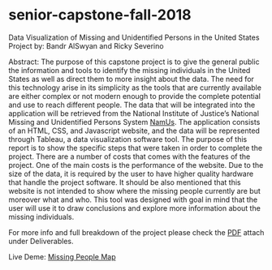 # senior-capstone-fall-2018

Data Visualization of Missing and Unidentified Persons in the United States 
Project by: Bandr AlSwyan and Ricky Severino  
 
Abstract:
The purpose of this capstone project is to give the general public the information and tools to identify the missing individuals in the United States as well as direct them to more insight about the data. The need for this technology arise in its simplicity as the tools that are currently available are either complex or not modern enough to provide the complete potential and use to reach different people. The data that will be integrated into the application will be retrieved from the National Institute of Justice’s National Missing and Unidentified Persons System [NamUs](https://www.namus.gov/). The application consists of an HTML, CSS, and Javascript website, and the data will be represented through Tableau, a data visualization software tool. The purpose of this report is to show the specific steps that were taken in order to complete the project. There are a number of costs that comes with the features of the project. One of the main costs is the performance of the website. Due to the size of the data, it is required by the user to have higher quality hardware that handle the project software. It should be also mentioned that this website is not intended to show where the missing people currently are but moreover what and who. This tool was designed with goal in mind that the user will use it to draw conclusions and explore more information about the missing individuals.  

For more info and full breakdown of the project please check the [PDF](https://github.com/balswyan/senior-capstone-fall-2018/blob/master/Deliverables/Severino_AlSwyan_Capstone_Project_Report.pdf) attach under Deliverables. 

Live Deme: [Missing People Map](https://cscs2018.bitbucket.io)
